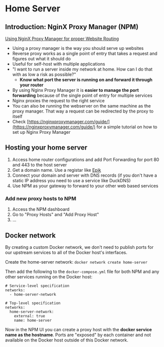 # Home Server

## Introduction: NginX Proxy Manager (NPM) 

[Using NginX Proxy Manager for proper Website Routing](https://shownotes.opensourceisawesome.com/using-nginx-proxy-manager/)

- Using a proxy manager is the way you should serve up websites 
- Reverse proxy works as a single point of entry that takes a request and figures out what it should do
- Useful for self-host with multiple applications
- "I want to run a server inside my network at home. How can I do that with as low a risk as possible?" 
  - **Know what port the server is running on and forward it through your router**
- By using Nginx Proxy Manager it is **easier to manage the port forwarding** because of the single point of entry for multiple services
- Nginx proxies the request to the right service
- You can also be running the webserver on the same machine as the proxy manager. That way a request can be redirected by the proxy to itself
- Check [https://nginxproxymanager.com/guide/](https://nginxproxymanager.com/guide/) for a simple tutorial on how to set up Nginx Proxy Manager

## Hosting your home server
1. Access home router configurations and add Port Forwarding for port 80 and 443 to the host server
2. Get a domain name. Use a registar like [Epik](https://www.epik.com/)
3. Connect your domain and server with DNS records (if you don't have a static IP address you need to use a service like DuckDNS)
4. Use NPM as your gateway to forward to your other web based services

### Add new proxy hosts to NPM
1. Access the NPM dashboard
2. Go to "Proxy Hosts" and "Add Proxy Host"
3. ...

## Docker network
By creating a custom Docker network, we don't need to publish ports for our upstream services to all of the Docker host's interfaces.

Create the home-server network: `docker network create home-server`

Then add the following to the `docker-compose.yml` file for both NPM and any other services running on the Docker host:
```
# Service-level specification
networks:
  - home-server-network

# Top-level specification
networks:
  home-server-network:
    external: true
    name: home-server 
```

Now in the NPM UI you can create a proxy host with the **docker service name as the hostname**. Ports are "exposed" by each container and not available on the Docker host outside of this Docker network.
